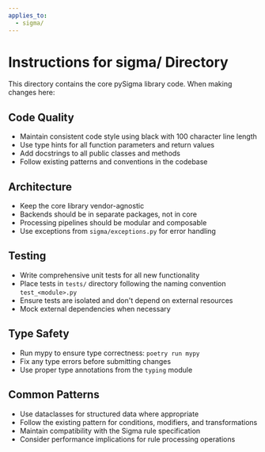 ```yaml
---
applies_to:
  - sigma/
---
```


# Instructions for sigma/ Directory

This directory contains the core pySigma library code. When making changes here:

## Code Quality

- Maintain consistent code style using black with 100 character line length
- Use type hints for all function parameters and return values
- Add docstrings to all public classes and methods
- Follow existing patterns and conventions in the codebase

## Architecture

- Keep the core library vendor-agnostic
- Backends should be in separate packages, not in core
- Processing pipelines should be modular and composable
- Use exceptions from `sigma/exceptions.py` for error handling

## Testing

- Write comprehensive unit tests for all new functionality
- Place tests in `tests/` directory following the naming convention `test_<module>.py`
- Ensure tests are isolated and don't depend on external resources
- Mock external dependencies when necessary

## Type Safety

- Run mypy to ensure type correctness: `poetry run mypy`
- Fix any type errors before submitting changes
- Use proper type annotations from the `typing` module

## Common Patterns

- Use dataclasses for structured data where appropriate
- Follow the existing pattern for conditions, modifiers, and transformations
- Maintain compatibility with the Sigma rule specification
- Consider performance implications for rule processing operations
